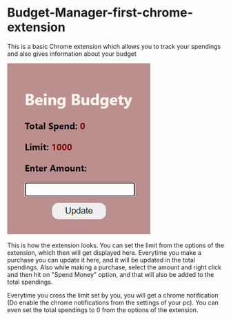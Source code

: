 # Budget-Manager-first-chrome-extension
This is a basic Chrome extension which allows you to track your spendings and also gives information about your budget

![](images/extension.png)

This is how the extension looks. You can set the limit from the options of the extension, which then will get displayed here. Everytime you make a purchase you can update it here, and it will be updated in the total spendings. Also while making a purchase, select the amount and right click and then hit on "Spend Money" option, and that will also be added to the total spendings. 

Everytime you cross the limit set by you, you will get a chrome notification (Do enable the chrome notifications from the settings of your pc). You can even set the total spendings to 0 from the options of the extension.
